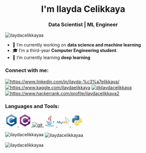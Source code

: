 <h1 align="center"> I'm Ilayda Celikkaya</h1>
<h3 align="center">Data Scientist | ML Engineer</h3>

<p align="left"> <img src="https://komarev.com/ghpvc/?username=ilaydacelikkayaa&label=Profile%20views&color=0e75b6&style=flat" alt="ilaydacelikkayaa" /> </p>

- 🔭 I’m currently working on **data science and machine learning**
- 🎓 I’m a third-year **Computer Engineering student**.
- 🌱 I’m currently learning **deep learning**

<h3 align="left">Connect with me:</h3>
<p align="left">
<a href="https://linkedin.com/in/https://www.linkedin.com/in/ilayda-%c3%a7elikkaya/" target="blank"><img align="center" src="https://raw.githubusercontent.com/rahuldkjain/github-profile-readme-generator/master/src/images/icons/Social/linked-in-alt.svg" alt="https://www.linkedin.com/in/ilayda-%c3%a7elikkaya/" height="30" width="40" /></a>
<a href="https://kaggle.com/https://www.kaggle.com/ilaydaelikkaya" target="blank"><img align="center" src="https://raw.githubusercontent.com/rahuldkjain/github-profile-readme-generator/master/src/images/icons/Social/kaggle.svg" alt="https://www.kaggle.com/ilaydaelikkaya" height="30" width="40" /></a>
<a href="https://medium.com/@ilaydacelikkaya" target="blank"><img align="center" src="https://raw.githubusercontent.com/rahuldkjain/github-profile-readme-generator/master/src/images/icons/Social/medium.svg" alt="@ilaydacelikkaya" height="30" width="40" /></a>
<a href="https://www.hackerrank.com/https://www.hackerrank.com/profile/ilaydacelikkaya2" target="blank"><img align="center" src="https://raw.githubusercontent.com/rahuldkjain/github-profile-readme-generator/master/src/images/icons/Social/hackerrank.svg" alt="https://www.hackerrank.com/profile/ilaydacelikkaya2" height="30" width="40" /></a>
</p>

<h3 align="left">Languages and Tools:</h3>
<p align="left"> <a href="https://www.cprogramming.com/" target="_blank" rel="noreferrer"> <img src="https://raw.githubusercontent.com/devicons/devicon/master/icons/c/c-original.svg" alt="c" width="40" height="40"/> </a> <a href="https://www.w3schools.com/cs/" target="_blank" rel="noreferrer"> <img src="https://raw.githubusercontent.com/devicons/devicon/master/icons/csharp/csharp-original.svg" alt="csharp" width="40" height="40"/> </a> <a href="https://git-scm.com/" target="_blank" rel="noreferrer"> <img src="https://www.vectorlogo.zone/logos/git-scm/git-scm-icon.svg" alt="git" width="40" height="40"/> </a> <a href="https://www.java.com" target="_blank" rel="noreferrer"> <img src="https://raw.githubusercontent.com/devicons/devicon/master/icons/java/java-original.svg" alt="java" width="40" height="40"/> </a> <a href="https://www.mysql.com/" target="_blank" rel="noreferrer"> <img src="https://raw.githubusercontent.com/devicons/devicon/master/icons/mysql/mysql-original-wordmark.svg" alt="mysql" width="40" height="40"/> </a> <a href="https://www.python.org" target="_blank" rel="noreferrer"> <img src="https://raw.githubusercontent.com/devicons/devicon/master/icons/python/python-original.svg" alt="python" width="40" height="40"/> </a> </p>

<p><img align="left" src="https://github-readme-stats.vercel.app/api/top-langs?username=ilaydacelikkayaa&show_icons=true&locale=en&layout=compact" alt="ilaydacelikkayaa" /></p>

<p>&nbsp;<img align="center" src="https://github-readme-stats.vercel.app/api?username=ilaydacelikkayaa&show_icons=true&locale=en" alt="ilaydacelikkayaa" /></p>

<p><img align="center" src="https://github-readme-streak-stats.herokuapp.com/?user=ilaydacelikkayaa&" alt="ilaydacelikkayaa" /></p>
